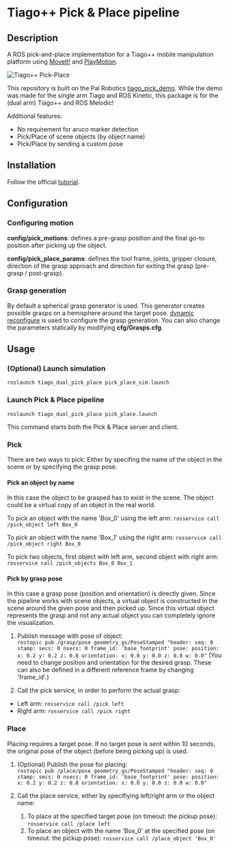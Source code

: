 # Tiago++ Pick & Place pipeline

## Description
A ROS pick-and-place implementation for a Tiago++ mobile manipulation platform using [MoveIt!](http://wiki.ros.org/moveit) and [PlayMotion](http://wiki.ros.org/play_motion_builder).

![Tiago++ Pick-Place](PickPlaceFast.gif)

This repository is built on the Pal Robotics [tiago_pick_demo](https://github.com/pal-robotics/tiago_tutorials/tree/kinetic-devel/tiago_pick_demo). While the demo was made for the single arm Tiago and ROS Kinetic, this package is for the (dual arm) Tiago++ and ROS Melodic!

Additional features:
* No requirement for aruco marker detection
* Pick/Place of scene objects (by object name)
* Pick/Place by sending a custom pose

## Installation
Follow the official [tutorial](http://wiki.ros.org/Robots/TIAGo%2B%2B/Tutorials/Installation/InstallUbuntuAndROS).

## Configuration
### Configuring motion
__config/pick_motions__: defines a pre-grasp position and the final go-to position after picking up the object.

__config/pick_place_params__: defines the tool frame, joints, gripper closure, direction of the grasp approach and direction for exiting the grasp (pre-grasp / post-grasp).

### Grasp generation
By default a spherical grasp generator is used. This generator creates possible grasps on a hemisphere around the target pose. [dynamic reconfigure](http://wiki.ros.org/dynamic_reconfigurehttp://wiki.ros.org/dynamic_reconfigure) is used to configure the grasp generation. You can also change the parameters statically by modifying __cfg/Grasps.cfg__.

## Usage
### (Optional) Launch simulation
`roslaunch tiago_dual_pick_place pick_place_sim.launch`

### Launch Pick & Place pipeline
`roslaunch tiago_dual_pick_place pick_place.launch`

This command starts both the Pick & Place server and client.

### Pick
There are two ways to pick: Either by specifing the name of the object in the scene or by specifying the grasp pose.

#### Pick an object by name
In this case the object to be grasped has to exist in the scene. The object could be a virtual copy of an object in the real world.

To pick an object with the name 'Box_0' using the left arm: `rosservice call /pick_object left Box_0`

To pick an object with the name 'Box_1' using the right arm: `rosservice call /pick_object right Box_0`

To pick two objects, first object with left arm, second object with right arm: `rosservice call /pick_objects Box_0 Box_1`

#### Pick by grasp pose
In this case a grasp pose (position and orientation) is directly given. Since the pipeline works with scene objects, a virtual object is constructed in the scene around the given pose and then picked up. Since this virtual object represents the grasp and not any actual object you can completely ignore the visualization.

1. Publish message with pose of object:  
`rostopic pub /grasp/pose geometry_gs/PoseStamped "header:
  seq: 0
  stamp:
    secs: 0
    nsecs: 0
  frame_id: 'base_footprint'
pose:
  position:
    x: 0.2
    y: 0.2
    z: 0.8
  orientation:
    x: 0.0
    y: 0.0
    z: 0.0
    w: 0.0"`
(You need to change position and orientation for the desired grasp. These can also be defined in a different reference frame by changing 'frame_id'.)

2. Call the pick service, in order to perform the actual grasp:
* Left arm: `rosservice call /pick left`
* Right arm: `rosservice call /pick right`

### Place
Placing requires a target pose. If no target pose is sent within 10 seconds, the original pose of the object (before being picking up) is used.

1. (Optional) Publish the pose for placing:  
`rostopic pub /place/pose geometry_gs/PoseStamped "header:
  seq: 0
  stamp:
    secs: 0
    nsecs: 0
  frame_id: 'base_footprint'
pose:
  position:
    x: 0.2
    y: 0.2
    z: 0.8
  orientation:
    x: 0.0
    y: 0.0
    z: 0.0
    w: 0.0"`

2. Call the place service, either by specifiying left/right arm or the object name:
    1. To place at the specified target pose (on timeout: the pickup pose): `rosservice call /place left`
    2. To place an object with the name 'Box_0' at the specified pose (on timeout: the pickup pose): `rosservice call /place_object 'Box_0'`
